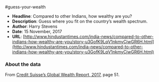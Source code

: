 #guess-your-wealth

- **Headline**: Compared to other Indians, how wealthy are you?
- **Description**: Guess where you fit on the country’s wealth spectrum.
- **Author**: Harry Stevens
- **Date**: 15 November, 2017
- **URL**: [http://www.hindustantimes.com/india-news/compared-to-other-indians-how-wealthy-are-you/story-u3GofK9LqV1nkmyCjwGR6H.html](http://www.hindustantimes.com/india-news/compared-to-other-indians-how-wealthy-are-you/story-u3GofK9LqV1nkmyCjwGR6H.html)

### About the data
From [Credit Suisse’s Global Wealth Report, 2017](http://publications.credit-suisse.com/tasks/render/file/index.cfm?fileid=168E2808-9ED4-5A5E-19E43EA2A731A4ED), page 51.